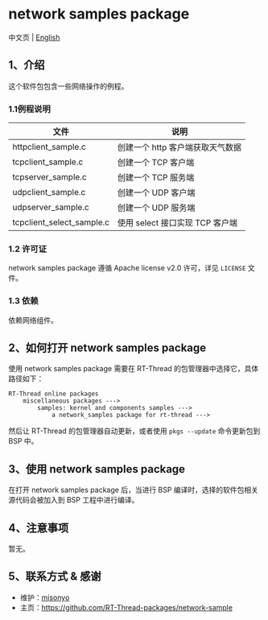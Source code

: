 # network samples package

中文页 | [English](README.md)

## 1、介绍

这个软件包包含一些网络操作的例程。

### 1.1例程说明

| 文件             | 说明                            |
| ---------------- | ------------------------------- |
| httpclient_sample.c       | 创建一个 http 客户端获取天气数据       |
| tcpclient_sample.c        | 创建一个 TCP 客户端             |
| tcpserver_sample.c        | 创建一个 TCP 服务端             |
| udpclient_sample.c        | 创建一个 UDP 客户端             |
| udpserver_sample.c        | 创建一个 UDP 服务端             |
| tcpclient_select_sample.c | 使用 select 接口实现 TCP 客户端 |

### 1.2 许可证

network samples package 遵循 Apache license v2.0 许可，详见 `LICENSE` 文件。

### 1.3 依赖

依赖网络组件。

## 2、如何打开 network samples package

使用 network samples package 需要在 RT-Thread 的包管理器中选择它，具体路径如下：

```
RT-Thread online packages
    miscellaneous packages --->
        samples: kernel and components samples --->
            a network_samples package for rt-thread --->

```

然后让 RT-Thread 的包管理器自动更新，或者使用 `pkgs --update` 命令更新包到 BSP 中。

## 3、使用 network samples package

在打开 network samples package 后，当进行 BSP 编译时，选择的软件包相关源代码会被加入到 BSP 工程中进行编译。

## 4、注意事项

暂无。

## 5、联系方式 & 感谢

* 维护：[misonyo](https://github.com/misonyo)
* 主页：https://github.com/RT-Thread-packages/network-sample

